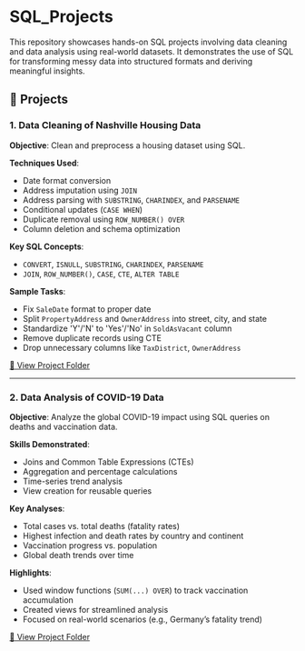# SQL_Projects

This repository showcases hands-on SQL projects involving data cleaning and data analysis using real-world datasets. It demonstrates the use of SQL for transforming messy data into structured formats and deriving meaningful insights.

## 📂 Projects

### 1. Data Cleaning of Nashville Housing Data

**Objective**: Clean and preprocess a housing dataset using SQL.

**Techniques Used**:
- Date format conversion
- Address imputation using `JOIN`
- Address parsing with `SUBSTRING`, `CHARINDEX`, and `PARSENAME`
- Conditional updates (`CASE WHEN`)
- Duplicate removal using `ROW_NUMBER() OVER`
- Column deletion and schema optimization

**Key SQL Concepts**:
- `CONVERT`, `ISNULL`, `SUBSTRING`, `CHARINDEX`, `PARSENAME`
- `JOIN`, `ROW_NUMBER()`, `CASE`, `CTE`, `ALTER TABLE`

**Sample Tasks**:
- Fix `SaleDate` format to proper date
- Split `PropertyAddress` and `OwnerAddress` into street, city, and state
- Standardize 'Y'/'N' to 'Yes'/'No' in `SoldAsVacant` column
- Remove duplicate records using CTE
- Drop unnecessary columns like `TaxDistrict`, `OwnerAddress`

[🔗 View Project Folder](./Data-Cleaning-of-Nashville-Housing-data-in-SQL)

---

### 2. Data Analysis of COVID-19 Data

**Objective**: Analyze the global COVID-19 impact using SQL queries on deaths and vaccination data.

**Skills Demonstrated**:
- Joins and Common Table Expressions (CTEs)
- Aggregation and percentage calculations
- Time-series trend analysis
- View creation for reusable queries

**Key Analyses**:
- Total cases vs. total deaths (fatality rates)
- Highest infection and death rates by country and continent
- Vaccination progress vs. population
- Global death trends over time

**Highlights**:
- Used window functions (`SUM(...) OVER`) to track vaccination accumulation
- Created views for streamlined analysis
- Focused on real-world scenarios (e.g., Germany’s fatality trend)

[🔗 View Project Folder](./Data-analysis-of-covid-data_in_SQL)


